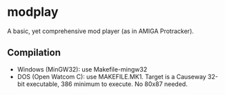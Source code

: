 # modplay
A basic, yet comprehensive mod player (as in AMIGA Protracker).

## Compilation
- Windows (MinGW32): use Makefile-mingw32
- DOS (Open Watcom C): use MAKEFILE.MK1. Target is a Causeway 32-bit executable, 386 minimum to execute. No 80x87 needed.
